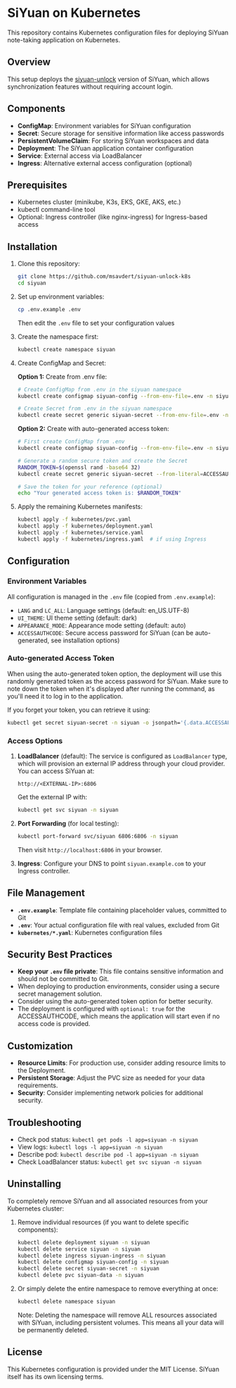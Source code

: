 # SiYuan on Kubernetes

This repository contains Kubernetes configuration files for deploying SiYuan note-taking application on Kubernetes.

## Overview

This setup deploys the [siyuan-unlock](https://github.com/appdev/siyuan-unlock) version of SiYuan, which allows synchronization features without requiring account login.

## Components

- **ConfigMap**: Environment variables for SiYuan configuration
- **Secret**: Secure storage for sensitive information like access passwords
- **PersistentVolumeClaim**: For storing SiYuan workspaces and data
- **Deployment**: The SiYuan application container configuration
- **Service**: External access via LoadBalancer
- **Ingress**: Alternative external access configuration (optional)

## Prerequisites

- Kubernetes cluster (minikube, K3s, EKS, GKE, AKS, etc.)
- kubectl command-line tool
- Optional: Ingress controller (like nginx-ingress) for Ingress-based access

## Installation

1. Clone this repository:
   ```bash
   git clone https://github.com/msavdert/siyuan-unlock-k8s
   cd siyuan
   ```

2. Set up environment variables:
   ```bash
   cp .env.example .env
   ```
   Then edit the `.env` file to set your configuration values

3. Create the namespace first:
   ```bash
   kubectl create namespace siyuan
   ```

4. Create ConfigMap and Secret:

   **Option 1:** Create from .env file:
   ```bash
   # Create ConfigMap from .env in the siyuan namespace
   kubectl create configmap siyuan-config --from-env-file=.env -n siyuan

   # Create Secret from .env in the siyuan namespace
   kubectl create secret generic siyuan-secret --from-env-file=.env -n siyuan
   ```

   **Option 2:** Create with auto-generated access token:
   ```bash
   # First create ConfigMap from .env
   kubectl create configmap siyuan-config --from-env-file=.env -n siyuan
   
   # Generate a random secure token and create the Secret
   RANDOM_TOKEN=$(openssl rand -base64 32)
   kubectl create secret generic siyuan-secret --from-literal=ACCESSAUTHCODE=$RANDOM_TOKEN -n siyuan
   
   # Save the token for your reference (optional)
   echo "Your generated access token is: $RANDOM_TOKEN"
   ```

5. Apply the remaining Kubernetes manifests:
   ```bash
   kubectl apply -f kubernetes/pvc.yaml
   kubectl apply -f kubernetes/deployment.yaml
   kubectl apply -f kubernetes/service.yaml
   kubectl apply -f kubernetes/ingress.yaml  # if using Ingress
   ```

## Configuration

### Environment Variables

All configuration is managed in the `.env` file (copied from `.env.example`):

- `LANG` and `LC_ALL`: Language settings (default: en_US.UTF-8)
- `UI_THEME`: UI theme setting (default: dark)
- `APPEARANCE_MODE`: Appearance mode setting (default: auto)
- `ACCESSAUTHCODE`: Secure access password for SiYuan (can be auto-generated, see installation options)

### Auto-generated Access Token

When using the auto-generated token option, the deployment will use this randomly generated token as the access password for SiYuan. Make sure to note down the token when it's displayed after running the command, as you'll need it to log in to the application.

If you forget your token, you can retrieve it using:
```bash
kubectl get secret siyuan-secret -n siyuan -o jsonpath='{.data.ACCESSAUTHCODE}' | base64 --decode
```

### Access Options

1. **LoadBalancer** (default):
   The service is configured as `LoadBalancer` type, which will provision an external IP address through your cloud provider. You can access SiYuan at:
   ```
   http://<EXTERNAL-IP>:6806
   ```
   
   Get the external IP with:
   ```bash
   kubectl get svc siyuan -n siyuan
   ```

2. **Port Forwarding** (for local testing):
   ```bash
   kubectl port-forward svc/siyuan 6806:6806 -n siyuan
   ```
   Then visit `http://localhost:6806` in your browser.

3. **Ingress**: Configure your DNS to point `siyuan.example.com` to your Ingress controller.

## File Management

- **`.env.example`**: Template file containing placeholder values, committed to Git
- **`.env`**: Your actual configuration file with real values, excluded from Git
- **`kubernetes/*.yaml`**: Kubernetes configuration files

## Security Best Practices

- **Keep your `.env` file private**: This file contains sensitive information and should not be committed to Git.
- When deploying to production environments, consider using a secure secret management solution.
- Consider using the auto-generated token option for better security.
- The deployment is configured with `optional: true` for the ACCESSAUTHCODE, which means the application will start even if no access code is provided.

## Customization

- **Resource Limits**: For production use, consider adding resource limits to the Deployment.
- **Persistent Storage**: Adjust the PVC size as needed for your data requirements.
- **Security**: Consider implementing network policies for additional security.

## Troubleshooting

- Check pod status: `kubectl get pods -l app=siyuan -n siyuan`
- View logs: `kubectl logs -l app=siyuan -n siyuan`
- Describe pod: `kubectl describe pod -l app=siyuan -n siyuan`
- Check LoadBalancer status: `kubectl get svc siyuan -n siyuan`

## Uninstalling

To completely remove SiYuan and all associated resources from your Kubernetes cluster:

1. Remove individual resources (if you want to delete specific components):
   ```bash
   kubectl delete deployment siyuan -n siyuan
   kubectl delete service siyuan -n siyuan
   kubectl delete ingress siyuan-ingress -n siyuan
   kubectl delete configmap siyuan-config -n siyuan
   kubectl delete secret siyuan-secret -n siyuan
   kubectl delete pvc siyuan-data -n siyuan
   ```

2. Or simply delete the entire namespace to remove everything at once:
   ```bash
   kubectl delete namespace siyuan
   ```
   
   Note: Deleting the namespace will remove ALL resources associated with SiYuan, including persistent volumes. This means all your data will be permanently deleted.

## License

This Kubernetes configuration is provided under the MIT License. SiYuan itself has its own licensing terms.